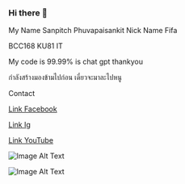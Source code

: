 ### Hi there 👋

My Name
Sanpitch Phuvapaisankit
Nick Name
Fifa

BCC168 
KU81 IT

My code is 99.99% is chat gpt thankyou 

กำลังสร้างมองข้ามไปก่อน เดี๋ยวจะมาละไปหนู

Contact 

[Link Facebook](https://www.facebook.com/fifa.rock.90)

[Link Ig](https://www.instagram.com/mooyoungbongkancha/?hl=id)

[Link YouTube](https://www.youtube.com/channel/UC3RbjgmcO_N-HTSRU2cP8Uw)


![Image Alt Text](https://media.discordapp.net/attachments/842482011079442514/923280943446364221/217713062_178277060997881_1213433790794485199_n.jpg?ex=658c6ce2&is=6579f7e2&hm=1c9c9c7626f18f6985ae6f3c618da9265cce646ada70114ab04e1d0f0e0111a6&=&format=webp&width=468&height=468)



![Image Alt Text](https://media.discordapp.net/attachments/842482011079442514/856839931568455680/unnamed.jpg?ex=658aa7df&is=657832df&hm=ab396f31be8f983aecd87acc1b8c8bfbcffc19f70ad7531b45bcb92b80d3210e&=&format=webp)
